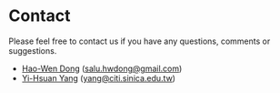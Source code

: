 # Contact

Please feel free to contact us if you have any questions, comments or suggestions.

- [Hao-Wen Dong](https://salu133445.github.io/) ([salu.hwdong@gmail.com](mailto:salu.hwdong@gmail.com))
- [Yi-Hsuan Yang](http://mac.citi.sinica.edu.tw/~yang/) ([yang@citi.sinica.edu.tw](mailto:yang@citi.sinica.edu.tw))
